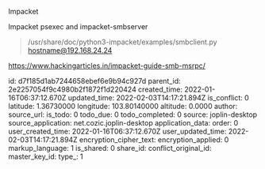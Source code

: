 Impacket

Impacket psexec and impacket-smbserver

> /usr/share/doc/python3-impacket/examples/smbclient.py hostname@192.168.24.24

https://www.hackingarticles.in/impacket-guide-smb-msrpc/

id: d7f185d1ab7244658ebef6e9b94c927d
parent_id: 2e2257054f9c4980b2f1872f1d220424
created_time: 2022-01-16T06:37:12.670Z
updated_time: 2022-02-03T14:17:21.894Z
is_conflict: 0
latitude: 1.36730000
longitude: 103.80140000
altitude: 0.0000
author: 
source_url: 
is_todo: 0
todo_due: 0
todo_completed: 0
source: joplin-desktop
source_application: net.cozic.joplin-desktop
application_data: 
order: 0
user_created_time: 2022-01-16T06:37:12.670Z
user_updated_time: 2022-02-03T14:17:21.894Z
encryption_cipher_text: 
encryption_applied: 0
markup_language: 1
is_shared: 0
share_id: 
conflict_original_id: 
master_key_id: 
type_: 1